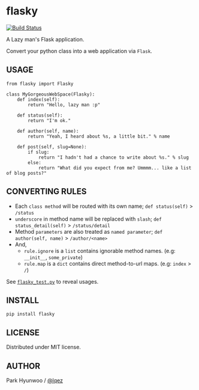 flasky
======
[![Build Status](https://travis-ci.org/lqez/flasky.png?branch=master)](https://travis-ci.org/lqez/flasky)

A Lazy man's Flask application.

Convert your python class into a web application via `Flask`.


USAGE
-----

    from flasky import Flasky

    class MyGorgeousWebSpace(Flasky):
        def index(self):
            return "Hello, lazy man :p"

        def status(self):
            return "I'm ok."

        def author(self, name):
            return "Yeah, I heard about %s, a little bit." % name

        def post(self, slug=None):
            if slug:
                return "I hadn't had a chance to write about %s." % slug
            else:
                return "What did you expect from me? Ummmm... like a list of blog posts?"


CONVERTING RULES
----------------

 - Each `class method` will be routed with its own name; `def status(self)` > `/status`
 - `underscore` in method name will be replaced with `slash`; `def status_detail(self)` > `/status/detail`
 - Method `parameters` are also treated as `named parameter`; `def author(self, name)` > `/author/<name>`
 - And,
    - `rule.ignore` is a `list` contains ignorable method names. (e.g: `__init__`, `some_private`)
    - `rule.map` is a `dict` contains direct method-to-url maps. (e.g: `index` > `/`)

See [`flasky_test.py`](https://github.com/lqez/flasky/blob/master/flasky/tests/flasky_test.py) to reveal usages.


INSTALL
-------
    pip install flasky


LICENSE
-------
Distributed under MIT license.


AUTHOR
------
Park Hyunwoo / [@lqez](https://twitter.com/lqez)
